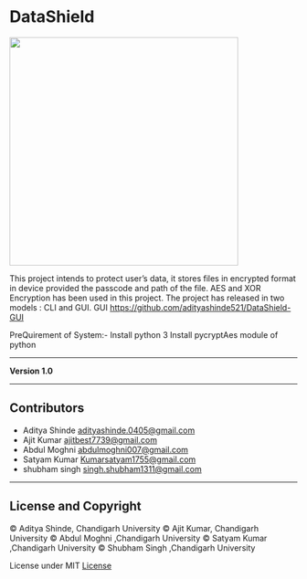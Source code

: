 # DataShield
<img src="https://user-images.githubusercontent.com/53514944/118562605-9f3ee080-b78a-11eb-81b0-34b462d09d55.png" width="400">

This project intends to protect user’s data, it stores files in encrypted format in device provided the passcode and path of the file.
AES and XOR Encryption has been used in this project.
The project has released in two models : CLI and GUI.
GUI <https://github.com/adityashinde521/DataShield-GUI>

PreQuirement of System:-
Install python 3
Install pycryptAes module of python



---

**Version 1.0**

---

## Contributors

- Aditya Shinde <adityashinde.0405@gmail.com>
- Ajit Kumar <ajitbest7739@gmail.com>
- Abdul Moghni <abdulmoghni007@gmail.com>
- Satyam Kumar <Kumarsatyam1755@gmail.com>
- shubham singh <singh.shubham1311@gmail.com>


---
## License and Copyright

© Aditya Shinde, Chandigarh University
© Ajit Kumar, Chandigarh University
© Abdul Moghni ,Chandigarh University
© Satyam Kumar ,Chandigarh University
© Shubham Singh ,Chandigarh University

License under MIT [License](LICENSE)
